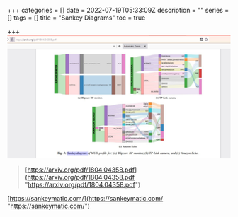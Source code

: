 +++
categories = []
date = 2022-07-19T05:33:09Z
description = ""
series = []
tags = []
title = "Sankey Diagrams"
toc = true

+++
![](/uploads/20220719-snipaste_2022-07-19_15-33-17.jpg)

> [https://arxiv.org/pdf/1804.04358.pdf](https://arxiv.org/pdf/1804.04358.pdf "https://arxiv.org/pdf/1804.04358.pdf")

[https://sankeymatic.com/](https://sankeymatic.com/ "https://sankeymatic.com/")